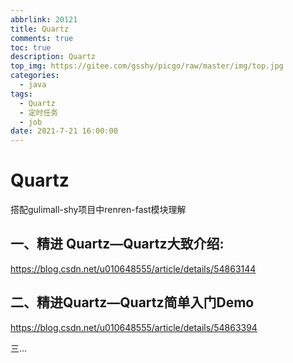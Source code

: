 ```yaml
---
abbrlink: 20121
title: Quartz
comments: true
toc: true
description: Quartz
top_img: https://gitee.com/gsshy/picgo/raw/master/img/top.jpg
categories:
  - java
tags:
  - Quartz
  - 定时任务
  - job
date: 2021-7-21 16:00:00
---
```

# Quartz

搭配gulimall-shy项目中renren-fast模块理解

## 一、精进 Quartz—Quartz大致介绍:

https://blog.csdn.net/u010648555/article/details/54863144

## 二、精进Quartz—Quartz简单入门Demo

https://blog.csdn.net/u010648555/article/details/54863394

三...